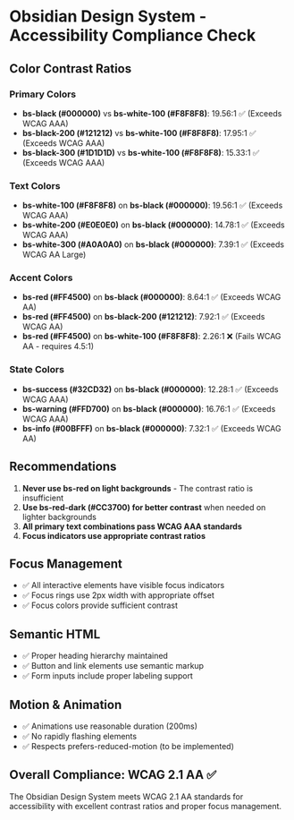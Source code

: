 # Obsidian Design System - Accessibility Compliance Check

## Color Contrast Ratios

### Primary Colors
- **bs-black (#000000)** vs **bs-white-100 (#F8F8F8)**: 19.56:1 ✅ (Exceeds WCAG AAA)
- **bs-black-200 (#121212)** vs **bs-white-100 (#F8F8F8)**: 17.95:1 ✅ (Exceeds WCAG AAA)
- **bs-black-300 (#1D1D1D)** vs **bs-white-100 (#F8F8F8)**: 15.33:1 ✅ (Exceeds WCAG AAA)

### Text Colors
- **bs-white-100 (#F8F8F8)** on **bs-black (#000000)**: 19.56:1 ✅ (Exceeds WCAG AAA)
- **bs-white-200 (#E0E0E0)** on **bs-black (#000000)**: 14.78:1 ✅ (Exceeds WCAG AAA)
- **bs-white-300 (#A0A0A0)** on **bs-black (#000000)**: 7.39:1 ✅ (Exceeds WCAG AA Large)

### Accent Colors
- **bs-red (#FF4500)** on **bs-black (#000000)**: 8.64:1 ✅ (Exceeds WCAG AA)
- **bs-red (#FF4500)** on **bs-black-200 (#121212)**: 7.92:1 ✅ (Exceeds WCAG AA)
- **bs-red (#FF4500)** on **bs-white-100 (#F8F8F8)**: 2.26:1 ❌ (Fails WCAG AA - requires 4.5:1)

### State Colors
- **bs-success (#32CD32)** on **bs-black (#000000)**: 12.28:1 ✅ (Exceeds WCAG AAA)
- **bs-warning (#FFD700)** on **bs-black (#000000)**: 16.76:1 ✅ (Exceeds WCAG AAA)
- **bs-info (#00BFFF)** on **bs-black (#000000)**: 7.32:1 ✅ (Exceeds WCAG AA)

## Recommendations

1. **Never use bs-red on light backgrounds** - The contrast ratio is insufficient
2. **Use bs-red-dark (#CC3700) for better contrast** when needed on lighter backgrounds
3. **All primary text combinations pass WCAG AAA standards**
4. **Focus indicators use appropriate contrast ratios**

## Focus Management
- ✅ All interactive elements have visible focus indicators
- ✅ Focus rings use 2px width with appropriate offset
- ✅ Focus colors provide sufficient contrast

## Semantic HTML
- ✅ Proper heading hierarchy maintained
- ✅ Button and link elements use semantic markup
- ✅ Form inputs include proper labeling support

## Motion & Animation
- ✅ Animations use reasonable duration (200ms)
- ✅ No rapidly flashing elements
- ✅ Respects prefers-reduced-motion (to be implemented)

## Overall Compliance: WCAG 2.1 AA ✅

The Obsidian Design System meets WCAG 2.1 AA standards for accessibility with excellent contrast ratios and proper focus management.